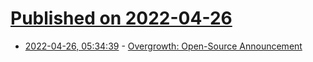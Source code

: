 # [Published on 2022-04-26](index.md)

* [2022-04-26, 05:34:39](https://news.ycombinator.com/item?id=31164287) - [Overgrowth: Open-Source Announcement](http://blog.wolfire.com/2022/04/Overgrowth-Open-Source-Announcement)
